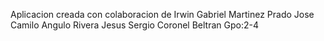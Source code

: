 Aplicacion creada con colaboracion de 
Irwin Gabriel Martinez Prado
Jose Camilo Angulo Rivera
Jesus Sergio Coronel Beltran
Gpo:2-4